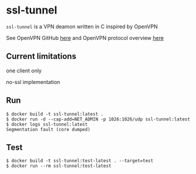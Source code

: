 # ssl-tunnel

`ssl-tunnel` is a VPN deamon written in C
inspired by OpenVPN

See OpenVPN GitHub [here](https://github.com/OpenVPN/openvpn)
and OpenVPN protocol overview [here](https://build.openvpn.net/doxygen/network_protocol.html)

## Current limitations
one client only

no-ssl implementation

## Run
    $ docker build -t ssl-tunnel:latest .
    $ docker run -d --cap-add=NET_ADMIN -p 1026:1026/udp ssl-tunnel:latest
    $ docker logs ssl-tunnel:latest
    Segmentation fault (core dumped)

## Test
    $ docker build -t ssl-tunnel:test-latest . --target=test
    $ docker run --rm ssl-tunnel:test-latest